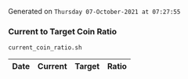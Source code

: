 Generated on `Thursday 07-October-2021 at 07:27:55`

### Current to Target Coin Ratio
`current_coin_ratio.sh`

Date|Current|Target|Ratio
---|---|---|---
